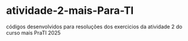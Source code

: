# atividade-2-mais-Para-TI
códigos desenvolvidos para resoluções dos exercicios da atividade 2 do curso mais PraTI 2025
